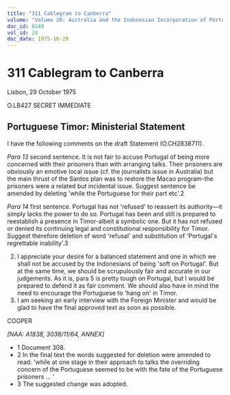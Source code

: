 ```yaml
---
title: "311 Cablegram to Canberra"
volume: "Volume 20: Australia and the Indonesian Incorporation of Portuguese Timor, 1974-1976"
doc_id: 8149
vol_id: 20
doc_date: 1975-10-29
---
```


# 311 Cablegram to Canberra

Lisbon, 29 October 1975

O.LB427 SECRET IMMEDIATE

## Portuguese Timor: Ministerial Statement

I have the following comments on the draft Statement (O.CH2838711).

_Para 13_ second sentence. It is not fair to accuse Portugal of being more concerned with their prisoners than with arranging talks. Their prisoners are obviously an emotive local issue (cf. the journalists issue in Australia) but the main thrust of the Santos plan was to restore the Macao program-the prisoners were a related but incidental issue. Suggest sentence be amended by deleting 'while the Portuguese for their part etc'.2

_Para 14_ first sentence. Portugal has not 'refused' to reassert its authority—it simply lacks the power to do so. Portugal has been and still is prepared to reestablish a presence in Timor-albeit a symbolic one. But it has not refused or denied its continuing legal and constitutional responsibility for Timor. Suggest therefore deletion of word 'refusal' and substitution of 'Portugal's regrettable inability'.3

  2. I appreciate your desire for a balanced statement and one in which we shall not be accused by the Indonesians of being 'soft on Portugal'. But at the same time, we should be scrupulously fair and accurate in our judgements. As it is, para 5 is pretty tough on Portugal, but I would be prepared to defend it as fair comment. We should also have in mind the need to encourage the Portuguese to 'hang on' in Timor.
  3. I am seeking an early interview with the Foreign Minister and would be glad to have the final approved text as soon as possible.



COOPER

_[NAA: A1838, 3038/11/64, ANNEX]_

  * 1 Document 308.
  * 2 In the final text the words suggested for deletion were amended to read: 'while at one stage in their approach to talks the overriding concern of the Portuguese seemed to be with the fate of the Portuguese prisoners ... '
  * 3 The suggested change was adopted.



